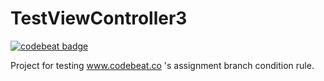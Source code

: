 # TestViewController3

[![codebeat badge](https://codebeat.co/badges/338d9ebc-c641-4fca-9fd2-830030e1fea8)](https://codebeat.co/projects/github-com-paciej00-testviewcontroller3)

Project for testing www.codebeat.co 's assignment branch condition rule.
